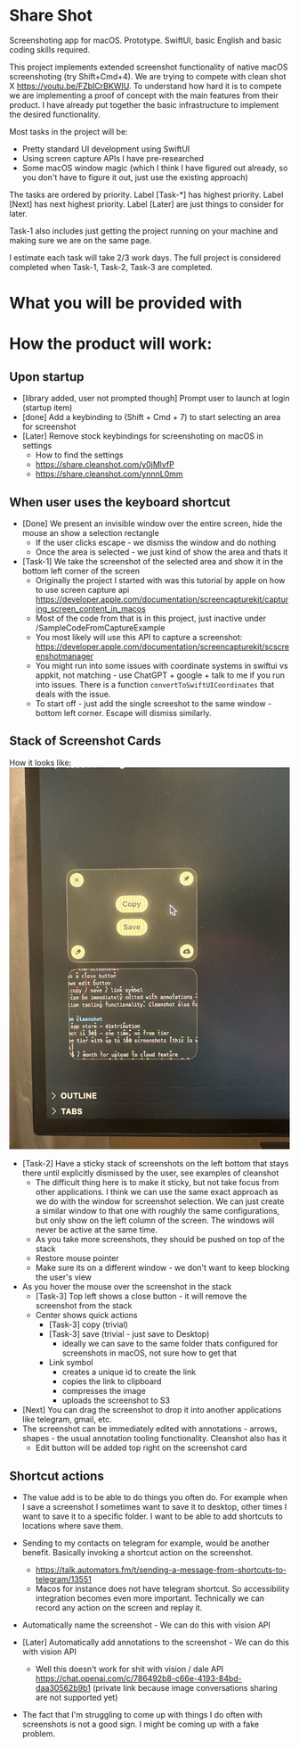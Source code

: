 # Share Shot

Screenshoting app for macOS. Prototype. 
SwiftUI, basic English and basic coding skills required.

This project implements extended screenshot functionality of native macOS screenshoting (try Shift+Cmd+4). We are trying to compete with clean shot X https://youtu.be/FZbICrBKWIU. To understand how hard it is to compete we are implementing a proof of concept with the main features from their product. I have already put together the basic infrastructure to implement the desired functionality.

Most tasks in the project will be:
- Pretty standard UI development using SwiftUI
- Using screen capture APIs I have pre-researched
- Some macOS window magic (which I think I have figured out already, so you don't have to figure it out, just use the existing approach)

The tasks are ordered by priority. Label [Task-*] has highest priority. Label [Next] has next highest priority. Label [Later] are just things to consider for later.

Task-1 also includes just getting the project running on your machine and making sure we are on the same page.

I estimate each task will take 2/3 work days. The full project is considered completed when Task-1, Task-2, Task-3 are completed.

# What you will be provided with 

# How the product will work:

## Upon startup
- [library added, user not prompted though] Prompt user to launch at login (startup item)
- [done] Add a keybinding to (Shift + Cmd + 7) to start selecting an area for screenshot
- [Later] Remove stock keybindings for screenshoting on macOS in settings
  - How to find the settings
  - https://share.cleanshot.com/y0jMlvfP
  - https://share.cleanshot.com/ynnnL0mm

## When user uses the keyboard shortcut
- [Done] We present an invisible window over the entire screen, hide the mouse an show a selection rectangle
  - If the user clicks escape - we dismiss the window and do nothing
  - Once the area is selected - we just kind of show the area and thats it
- [Task-1] We take the screenshot of the selected area and show it in the bottom left corner of the screen
  - Originally the project I started with was this tutorial by apple on how to use screen capture api https://developer.apple.com/documentation/screencapturekit/capturing_screen_content_in_macos
  - Most of the code from that is in this project, just inactive under /SampleCodeFromCaptureExample
  - You most likely will use this API to capture a screenshot: https://developer.apple.com/documentation/screencapturekit/scscreenshotmanager
  - You might run into some issues with coordinate systems in swiftui vs appkit, not matching - use ChatGPT + google + talk to me if you run into issues. There is a function `convertToSwiftUICoordinates` that deals with the issue.
  - To start off - just add the single screeshot to the same window - bottom left corner. Escape will dismiss similarly.

## Stack of Screenshot Cards
How it looks like: ![Alt text](assets/cleanshot-screenshot-examples.png)

- [Task-2] Have a sticky stack of screenshots on the left bottom that stays there until explicitly dismissed by the user, see examples of cleanshot
  - The difficult thing here is to make it sticky, but not take focus from other applications. I think we can use the same exact approach as we do with the window for screenshot selection. We can just create a similar window to that one with roughly the same configurations, but only show on the left column of the screen. The windows will never be active at the same time.
  - As you take more screenshots, they should be pushed on top of the stack
  - Restore mouse pointer
  - Make sure its on a different window - we don't want to keep blocking the user's view
- As you hover the mouse over the screenshot in the stack
  - [Task-3] Top left shows a close button - it will remove the screenshot from the stack
  - Center shows quick actions
    - [Task-3] copy (trivial)
    - [Task-3] save (trivial - just save to Desktop)
      - ideally we can save to the same folder thats configured for screenshots in macOS, not sure how to get that
    - Link symbol
      - creates a unique id to create the link
      - copies the link to clipboard
      - compresses the image
      - uploads the screenshot to S3
- [Next] You can drag the screenshot to drop it into another applications like telegram, gmail, etc.
- The screenshot can be immediately edited with annotations - arrows, shapes - the usual annotation tooling functionality. Cleanshot also has it
  - Edit button will be added top right on the screenshot card

## Shortcut actions
- The value add is to be able to do things you often do. For example when I save a screenshot I sometimes want to save it to desktop, other times I want to save it to a specific folder. I want to be able to add shortcuts to locations where save them.
- Sending to my contacts on telegram for example, would be another benefit. Basically invoking a shortcut action on the screenshot.
  - https://talk.automators.fm/t/sending-a-message-from-shortcuts-to-telegram/13551
  - Macos for instance does not have telegram shortcut. So accessibility integration becomes even more important. Technically we can record any action on the screen and replay it.
- Automatically name the screenshot - We can do this with vision API
- [Later] Automatically add annotations to the screenshot - We can do this with vision API
  - Well this doesn't work for shit with vision / dale API https://chat.openai.com/c/786492b8-c66e-4193-84bd-daa30562b9b1 (private link because image conversations sharing are not supported yet)

- The fact that I'm struggling to come up with things I do often with screenshots is not a good sign. I might be coming up with a fake problem.